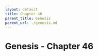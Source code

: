 ```yaml
---
layout: default
title: Chapter 46
parent_title: Genesis
parent_url: ./genesis.md
---
```


# Genesis - Chapter 46
